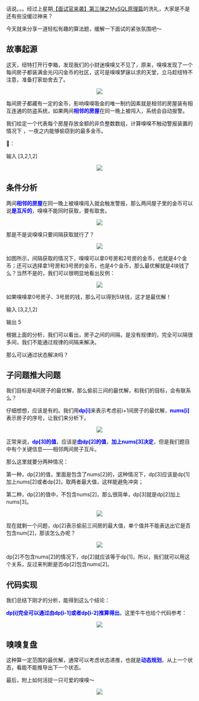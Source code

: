 话说。。。经过上星期[【面试官来袭】第三弹之MySQL原理篇](https://mp.weixin.qq.com/s/BRn4wXS8afzKjwjkkZ6ATg)的洗礼，大家是不是还有些没缓过神来？

今天就来分享一道轻松有趣的算法题，缓解一下面试的紧张氛围吧～

## 故事起源

这天，纽特打开行李箱，发现我们的小财迷嗅嗅又不见了，原来，嗅嗅发现了一个每间房子都装满金光闪闪金币的社区，这可是嗅嗅梦寐以求的天堂，立马趁纽特不注意，准备打家劫舍去了。
<center>
  
![](https://mmbiz.qpic.cn/mmbiz_gif/HQKXnkPzzdtBiao6KJvufMCTWesXzu4kqbibgu3ibwhqK4aQJjyfnUxbM5GOxv6rv2ZDBX8bf4Fkh35CmxpNOsVIw/640?wx_fmt=gif&wxfrom=5&wx_lazy=1)</center>

每间房子都藏有一定的金币，影响嗅嗅吸金的唯一制约因素就是相邻的房屋装有相互连通的防盗系统，如果两间<b><font color=blue>相邻的房屋</b></font>在同一晚上被闯入，系统会自动报警。

我们给定一个代表每个房屋存放金额的非负整数数组，计算嗅嗅不触动警报装置的情况下 ，一夜之内能够偷窃到的最多金币。

🌰：

输入
[3,2,1,2]

<center>

![](https://files.mdnice.com/user/13621/8d50582d-1c87-4e36-b8cb-42c112abdb05.png)</center>

## 条件分析

两间<b><font color=blue>相邻的房屋</b></font>在同一晚上被嗅嗅闯入就会触发警报，那么两间屋子里的金币可以说<b><font color=blue>是互斥的</b></font>，嗅嗅不能同时获取，要有取舍。
<center>

![](https://files.mdnice.com/user/13621/fa637cf7-d0b5-4f14-884d-e84a05055473.png)</center>

那是不是说嗅嗅只要间隔获取就行了？
<center>

![](https://files.mdnice.com/user/13621/0741741c-85a6-4e93-8f34-2476ea0ec501.png)</center>

如图所示，间隔获取的情况下，嗅嗅可以拿0号房和2号房的金币，也就是4个金币；还可以选择拿1号房和3号房的金币，也是4个金币，那么最优解就是4块钱了么？当然不是的，我们可以很明显地看出反例：
<center>

![](https://files.mdnice.com/user/13621/75b5b783-e1ab-4682-ab0e-d51179c2f7e6.png)</center>

如果嗅嗅拿0号房子、3号房的钱，那么可以得到5块钱，这才是最优解！

输入
[3,2,1,2]

输出
5

根据上面的分析，我们可以看出，房子之间的间隔，是没有规律的，完全可以隔很多间，我们不能通过规律的间隔来解决。

那么可以通过状态解决吗？

## 子问题推大问题

我们目标是4间房子的最优解，那么偷前三间的最优解，和我们的目标，会有联系么？

仔细想想，应该是有的。我们用<b><font color=blue>dp[i]</b></font>来表示考虑前i+1间房子的最优解，<b><font color=blue>nums[i]</b></font>表示房子的序号，让我们来分析下。
<center>

![](https://files.mdnice.com/user/13621/333e3930-b4b4-4c2e-9983-5d16126ca2c8.png)</center>

正常来说，<b><font color=blue>dp[3]的值</b></font>，应该是<b><font color=blue>由dp[2]的值</b></font>，<b><font color=blue>加上nums[3]决定</b></font>，但是我们题目中有个关键信息——相邻两间房子互斥。

那么这里就要分两种情况：

第一种，dp[2]的值，里面是包含了nums[2]的，这种情况下，dp[3]应该是dp[1]加上nums[2]或者dp[2]，取两者最大值，这样能避免冲突；

第二种，dp[2]的值中，不包含nums[2]，那么很简单，dp[3]就是dp[2]加上nums[3]。
<center>

![](https://mmbiz.qpic.cn/mmbiz_gif/HQKXnkPzzdtBiao6KJvufMCTWesXzu4kqYOarxZKPUtM1kGVdLppeBLBQyc5ZrmoNRPPgBIyte3saza3OicNUlIg/640?wx_fmt=gif&wxfrom=5&wx_lazy=1)</center>

现在就剩一个问题，dp[2]表示偷前三间房的最大值，单个值并不能表达出它是否包含num[2]，那该怎么办呢？
<center>

![](https://files.mdnice.com/user/13621/8314281b-208c-4704-89c2-6beda088710e.png)</center>

dp[2]不包含nums[2]的情况下，dp[2]就应该等于dp[1]，所以，我们就可以用这个关系，反过来判断是否dp[2]包含nums[2]。

## 代码实现

我们总结下刚才的分析，能得到这么个结论：

<b><font color=blue>dp[i]完全可以通过由dp[i-1]或者dp[i-2]推算得出</b></font>。这里牛牛也给个代码参考：
<center>

![](https://files.mdnice.com/user/13621/e0481cb9-2b47-4069-b46e-4cf96dc159de.png)</center>

## 嗅嗅复盘

这种算一定范围的最优解，通常可以考虑状态递推，也就是<b><font color=blue>动态规划</b></font>。从上一个状态，看能不能推导出下一个状态。


最后，附上如何活捉一只可爱的嗅嗅～
<center>
  
![](https://mmbiz.qpic.cn/mmbiz_gif/HQKXnkPzzduF0JFyHEaMUOiazpjqnhNICNW8hXeFhGicxy44glm0Fjx5ZRG6JuWQ45jZqGgKxlkicwBYQyEccp8eQ/640?wx_fmt=gif&wxfrom=5&wx_lazy=1)</center>